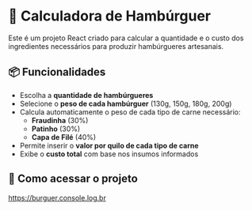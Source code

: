 # 🍔 Calculadora de Hambúrguer

Este é um projeto React criado para calcular a quantidade e o custo dos ingredientes necessários para produzir hambúrgueres artesanais.

## 📦 Funcionalidades

- Escolha a **quantidade de hambúrgueres**
- Selecione o **peso de cada hambúrguer** (130g, 150g, 180g, 200g)
- Calcula automaticamente o peso de cada tipo de carne necessário:
  - **Fraudinha** (30%)
  - **Patinho** (30%)
  - **Capa de Filé** (40%)
- Permite inserir o **valor por quilo de cada tipo de carne**
- Exibe o **custo total** com base nos insumos informados

## 🚀 Como acessar o projeto

https://burguer.console.log.br